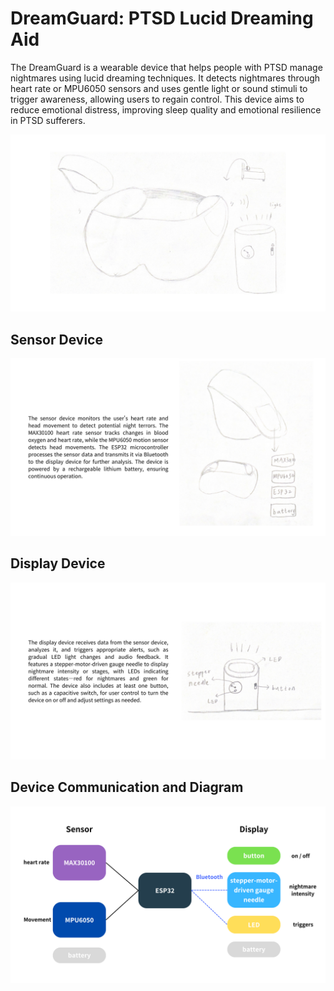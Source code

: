 # DreamGuard: PTSD Lucid Dreaming Aid

The DreamGuard is a wearable device that helps people with PTSD manage nightmares using lucid dreaming techniques. It detects nightmares through heart rate or MPU6050 sensors and uses gentle light or sound stimuli to trigger awareness, allowing users to regain control. This device aims to reduce emotional distress, improving sleep quality and emotional resilience in PTSD sufferers.

![General Image](https://github.com/Joyce02122/finalproject-hwsw/raw/main/images/general_sketch.png)


## Sensor Device

![Sensor Image](https://github.com/Joyce02122/finalproject-hwsw/raw/main/images/sensor_sketch.png)



## Display Device

![Display Image](https://github.com/Joyce02122/finalproject-hwsw/raw/main/images/display_sketch.png)


## Device Communication and Diagram

![Device Communication](https://github.com/Joyce02122/finalproject-hwsw/raw/main/images/device_communication.png)
